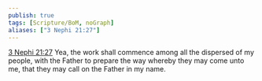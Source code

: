 ```yaml
---
publish: true
tags: [Scripture/BoM, noGraph]
aliases: ["3 Nephi 21:27"]
---
```

[3 Nephi 21:27](https://churchofjesuschrist.org/study/scriptures/bofm/3-ne/21?lang=eng&id=p27#p27) Yea, the work shall commence among all the dispersed of my people, with the Father to prepare the way whereby they may come unto me, that they may call on the Father in my name.
